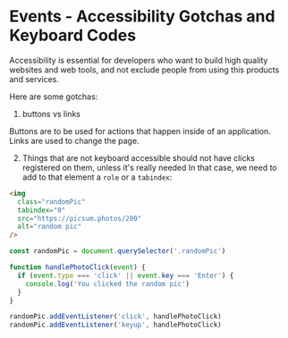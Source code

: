 # Events - Accessibility Gotchas and Keyboard Codes

Accessibility is essential for developers who want to build high quality websites and web tools, and not exclude people from using this products and services.

Here are some gotchas:

1. buttons vs links

Buttons are to be used for actions that happen inside of an application.
Links are used to change the page.

2. Things that are not keyboard accessible should not have clicks registered on them, unless it's really needed
   In that case, we need to add to that element a `role` or a `tabindex`:

```html
<img
  class="randomPic"
  tabindex="0"
  src="https://picsum.photos/200"
  alt="random pic"
/>
```

```js
const randomPic = document.querySelector('.randomPic')

function handlePhotoClick(event) {
  if (event.type === 'click' || event.key === 'Enter') {
    console.log('You clicked the random pic')
  }
}

randomPic.addEventListener('click', handlePhotoClick)
randomPic.addEventListener('keyup', handlePhotoClick)
```
